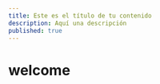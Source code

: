 ```yaml
---
title: Este es el título de tu contenido
description: Aquí una descripción
published: true
---
```


# welcome
